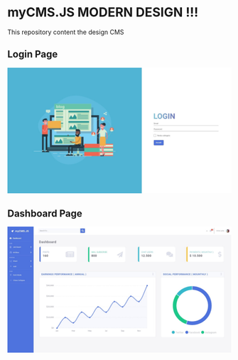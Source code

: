 # myCMS.JS MODERN DESIGN !!!
This repository content the design CMS
## Login Page
![Login Page](/login.jpeg)
## Dashboard Page
![Dashboard Page](/dashboard.jpeg)
